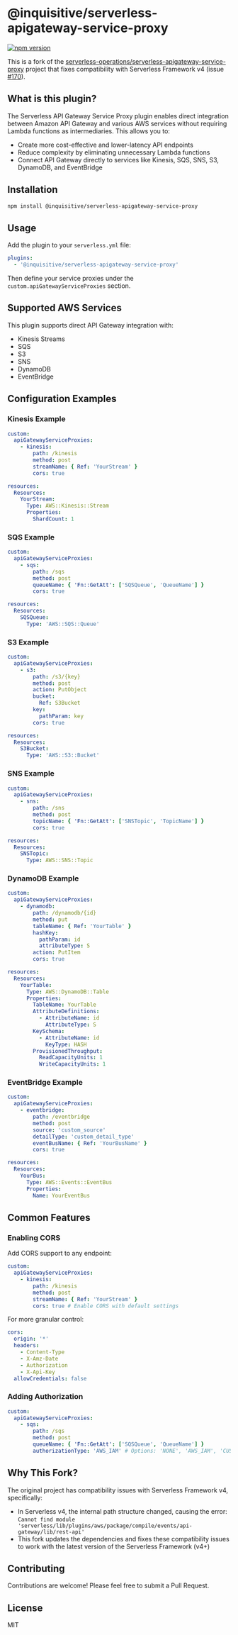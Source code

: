 # @inquisitive/serverless-apigateway-service-proxy

[![npm version](https://badge.fury.io/js/%40inquisitive%2Fserverless-apigateway-service-proxy.svg)](https://www.npmjs.com/package/@inquisitive/serverless-apigateway-service-proxy)

This is a fork of the [serverless-operations/serverless-apigateway-service-proxy](https://github.com/serverless-operations/serverless-apigateway-service-proxy) project that fixes compatibility with Serverless Framework v4 (issue [#170](https://github.com/serverless-operations/serverless-apigateway-service-proxy/issues/170)).

## What is this plugin?

The Serverless API Gateway Service Proxy plugin enables direct integration between Amazon API Gateway and various AWS services without requiring Lambda functions as intermediaries. This allows you to:

- Create more cost-effective and lower-latency API endpoints
- Reduce complexity by eliminating unnecessary Lambda functions
- Connect API Gateway directly to services like Kinesis, SQS, SNS, S3, DynamoDB, and EventBridge

## Installation

```bash
npm install @inquisitive/serverless-apigateway-service-proxy
```

## Usage

Add the plugin to your `serverless.yml` file:

```yaml
plugins:
  - '@inquisitive/serverless-apigateway-service-proxy'
```

Then define your service proxies under the `custom.apiGatewayServiceProxies` section.

## Supported AWS Services

This plugin supports direct API Gateway integration with:

- Kinesis Streams
- SQS
- S3
- SNS
- DynamoDB
- EventBridge

## Configuration Examples

### Kinesis Example

```yaml
custom:
  apiGatewayServiceProxies:
    - kinesis:
        path: /kinesis
        method: post
        streamName: { Ref: 'YourStream' }
        cors: true

resources:
  Resources:
    YourStream:
      Type: AWS::Kinesis::Stream
      Properties:
        ShardCount: 1
```

### SQS Example

```yaml
custom:
  apiGatewayServiceProxies:
    - sqs:
        path: /sqs
        method: post
        queueName: { 'Fn::GetAtt': ['SQSQueue', 'QueueName'] }
        cors: true

resources:
  Resources:
    SQSQueue:
      Type: 'AWS::SQS::Queue'
```

### S3 Example

```yaml
custom:
  apiGatewayServiceProxies:
    - s3:
        path: /s3/{key}
        method: post
        action: PutObject
        bucket:
          Ref: S3Bucket
        key:
          pathParam: key
        cors: true

resources:
  Resources:
    S3Bucket:
      Type: 'AWS::S3::Bucket'
```

### SNS Example

```yaml
custom:
  apiGatewayServiceProxies:
    - sns:
        path: /sns
        method: post
        topicName: { 'Fn::GetAtt': ['SNSTopic', 'TopicName'] }
        cors: true

resources:
  Resources:
    SNSTopic:
      Type: AWS::SNS::Topic
```

### DynamoDB Example

```yaml
custom:
  apiGatewayServiceProxies:
    - dynamodb:
        path: /dynamodb/{id}
        method: put
        tableName: { Ref: 'YourTable' }
        hashKey:
          pathParam: id
          attributeType: S
        action: PutItem
        cors: true

resources:
  Resources:
    YourTable:
      Type: AWS::DynamoDB::Table
      Properties:
        TableName: YourTable
        AttributeDefinitions:
          - AttributeName: id
            AttributeType: S
        KeySchema:
          - AttributeName: id
            KeyType: HASH
        ProvisionedThroughput:
          ReadCapacityUnits: 1
          WriteCapacityUnits: 1
```

### EventBridge Example

```yaml
custom:
  apiGatewayServiceProxies:
    - eventbridge:
        path: /eventbridge
        method: post
        source: 'custom_source'
        detailType: 'custom_detail_type'
        eventBusName: { Ref: 'YourBusName' }
        cors: true

resources:
  Resources:
    YourBus:
      Type: AWS::Events::EventBus
      Properties:
        Name: YourEventBus
```

## Common Features

### Enabling CORS

Add CORS support to any endpoint:

```yaml
custom:
  apiGatewayServiceProxies:
    - kinesis:
        path: /kinesis
        method: post
        streamName: { Ref: 'YourStream' }
        cors: true # Enable CORS with default settings
```

For more granular control:

```yaml
cors:
  origin: '*'
  headers:
    - Content-Type
    - X-Amz-Date
    - Authorization
    - X-Api-Key
  allowCredentials: false
```

### Adding Authorization

```yaml
custom:
  apiGatewayServiceProxies:
    - sqs:
        path: /sqs
        method: post
        queueName: { 'Fn::GetAtt': ['SQSQueue', 'QueueName'] }
        authorizationType: 'AWS_IAM' # Options: 'NONE', 'AWS_IAM', 'CUSTOM', 'COGNITO_USER_POOLS'
```

## Why This Fork?

The original project has compatibility issues with Serverless Framework v4, specifically:

- In Serverless v4, the internal path structure changed, causing the error: `Cannot find module 'serverless/lib/plugins/aws/package/compile/events/api-gateway/lib/rest-api'`
- This fork updates the dependencies and fixes these compatibility issues to work with the latest version of the Serverless Framework (v4+)

## Contributing

Contributions are welcome! Please feel free to submit a Pull Request.

## License

MIT
